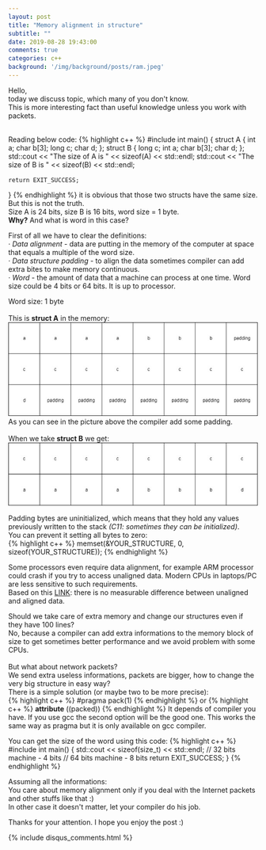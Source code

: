 ```yaml
---
layout: post
title: "Memory alignment in structure"
subtitle: ""
date: 2019-08-28 19:43:00
comments: true
categories: c++
background: '/img/background/posts/ram.jpeg'
---
```

Hello, <br />
today we discuss topic, which many of you don't know. <br />
This is more interesting fact than useful knowledge unless you work with packets.  <br />
<!--more-->
<br />
Reading below code: 
{% highlight c++ %}
#include <iostream>
int main()
{
    struct A
    {
        int a;
        char b[3];
        long c;
        char d;
    };
    struct B
    {
        long c;
        int a;
        char b[3];
        char d;
    };
    std::cout << "The size of A is " << sizeof(A) << std::endl;
    std::cout << "The size of B is " << sizeof(B) << std::endl;
    
    return EXIT_SUCCESS;
}
{% endhighlight %}
it is obvious that those two structs have the same size. But this is not the truth. <br />
Size A is 24 bits, size B is 16 bits, word size = 1 byte. <br />
<b>Why?</b> And what is word in this case?  <br />

First of all we have to clear the definitions: <br />
&middot; <i>Data alignment</i> - data are putting in the memory of the computer at space that equals a multiple of the word size. <br />
&middot; <i>Data structure padding</i> - to align the data sometimes compiler can add extra bites to make memory continuous.  <br />
&middot; <i>Word</i> -  the amount of data that a machine can process at one time. Word size could be 4 bits or 64 bits. It is up to processor. <br />

Word size: 1 byte <br/> <br/>
This is <b>struct A</b> in the memory:  <br />
![Structure A](/img/memoryAlignment/structureA.jpg) <br />
As you can see in the picture above the compiler add some padding. <br /> <br />
When we take <b>struct B</b> we get: 
![Structure B](/img/memoryAlignment/structureB.jpg) <br />

Padding bytes are uninitialized, which means that they hold any values previously written to the stack <i>(C11: sometimes they can be initialized)</i>.<br />
You can prevent it setting all bytes to zero: <br />
{% highlight c++ %}
memset(&YOUR_STRUCTURE, 0, sizeof(YOUR_STRUCTURE));
{% endhighlight %}

Some processors even require data alignment, for example ARM processor could crash if you try to access unaligned data. Modern CPUs in laptops/PC are less sensitive to such requirements. <br />
Based on this [LINK][link]: there is no measurable difference between unaligned and aligned data.

Should we take care of extra memory and change our structures even if they have 100 lines?  <br />
No, because a compiler can add extra informations to the memory block of size to get sometimes better performance and we avoid problem with some CPUs.   <br /> <br />
But what about network packets?  <br />
We send extra useless informations, packets are bigger, how to change the very big structure in easy way? <br />
There is a simple solution (or maybe two to be more precise): <br />
{% highlight c++ %}
#pragma pack(1)
{% endhighlight %}
or
{% highlight c++ %}
__attribute__ ((packed))
{% endhighlight %}
It depends of compiler you have. If you use gcc the second option will be the good one. This works the same way as pragma but it is only available on gcc compiler. <br />

You can get the size of the word using this code:
{% highlight c++ %}
#include <iostream>
int main()
{
    std::cout << sizeof(size_t) << std::endl; // 32 bits machine - 4 bits 
                                              // 64 bits machine - 8 bits
    return EXIT_SUCCESS;
}
{% endhighlight %}

Assuming all the informations: <br /> 
You care about memory alignment only if you deal with the Internet packets and other stuffs like that :) <br />
In other case it doesn't matter, let your compiler do his job. <br />


Thanks for your attention. I hope you enjoy the post :) <br />

[link]: https://lemire.me/blog/2012/05/31/data-alignment-for-speed-myth-or-reality/

{% include disqus_comments.html %}